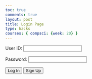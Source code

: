 ```yaml
---
toc: true
comments: true
layout: post
title: Login Page
type: hacks
courses: { compsci: {week: 20} }
---
```

<html lang="en">
<head>
    <meta charset="UTF-8">
    <meta name="viewport" content="width=device-width, initial-scale=1.0">
    <title>Login Page</title>
    <link rel="stylesheet" href="styles.css">
</head>
<body>
    <div id="errorMessage"></div>
    <form onsubmit="login_user(event)">
        <p>
            <label for="uid">User ID:</label>
            <input type="text" name="uid" id="uid" required>
        </p>
        <p>
            <label for="password">Password:</label>
            <input type="password" name="password" id="password" required>
        </p>
        <p>
            <button class="button-spacing" type="submit">Log In</button>
            <button onclick="window.location.href='https://anvayyadav.github.io/student/'" class="button-spacing">Sign Up</button>
        </p>
    </form>
    <script>
        function login_user(event) {
            event.preventDefault();
            const enteredUid = document.getElementById("uid").value;
            const enteredPassword = document.getElementById("password").value;
            const myHeaders = new Headers();
            myHeaders.append("Accept", "*/*");
            myHeaders.append("Accept-Language", "en-US,en;q=0.9");
            myHeaders.append("Content-Type", "application/json");
            const raw = JSON.stringify({
                "uid": enteredUid,
                "password": enteredPassword
            });
            const requestOptions = {
                method: 'POST',
                headers: myHeaders,
                body: raw,
                redirect: 'follow'
            };
            fetch("http://127.0.0.1:8086/api/users/authenticate", requestOptions)
                .then(response => {
                    if (response.ok) {
                        console.log("User logged in successfully");
                        window.location.href = "https://anvayyadav.github.io/student/";
                    } else {
                        console.error("User login failed");
                        const errorMessageDiv = document.getElementById('errorMessage');
                        errorMessageDiv.innerHTML = '<label style="color: red;">User Login Failed</label>';
                    }
                })
                .catch(error => console.log('error', error));
        }
    </script>
</body>
</html>